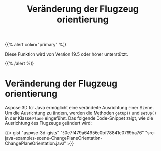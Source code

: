 ﻿---
title: Veränderung der Flugzeug orientierung
type: docs
weight: 70
url: /de/java/changing-plane-orientation/
description: Aspose.3D for Java ermöglicht eine veränderte Ausrichtung einer Szene. Um die Ausrichtung zu ändern, werden die Methoden getUp() und setUp() in die Flugzeug klasse eingeführt.
---
{{% alert color="primary" %}} 

Diese Funktion wird von Version 19.5 oder höher unterstützt.

{{% /alert %}} 
# **Veränderung der Flugzeug orientierung**
Aspose.3D for Java ermöglicht eine veränderte Ausrichtung einer Szene. Um die Ausrichtung zu ändern, werden die Methoden `getUp()` und `setUp()` in der Klasse `Plane` eingeführt. Das folgende Code-Snippet zeigt, wie die Ausrichtung des Flugzeugs geändert wird:

{{< gist "aspose-3d-gists" "50e7f479a64956c0bf78841c0799ba76" "src-java-examples-scene-ChangePlaneOrientation-ChangePlaneOrientation.java" >}}
